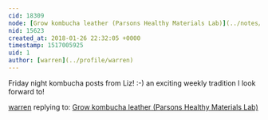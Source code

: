 ```yaml
---
cid: 18309
node: [Grow kombucha leather (Parsons Healthy Materials Lab)](../notes/liz/01-26-2018/grow-kombucha-leather-parsons-healthy-materials-lab)
nid: 15623
created_at: 2018-01-26 22:32:05 +0000
timestamp: 1517005925
uid: 1
author: [warren](../profile/warren)
---
```


Friday night kombucha posts from Liz! :-) an exciting weekly tradition I look forward to!

[warren](../profile/warren) replying to: [Grow kombucha leather (Parsons Healthy Materials Lab)](../notes/liz/01-26-2018/grow-kombucha-leather-parsons-healthy-materials-lab)

